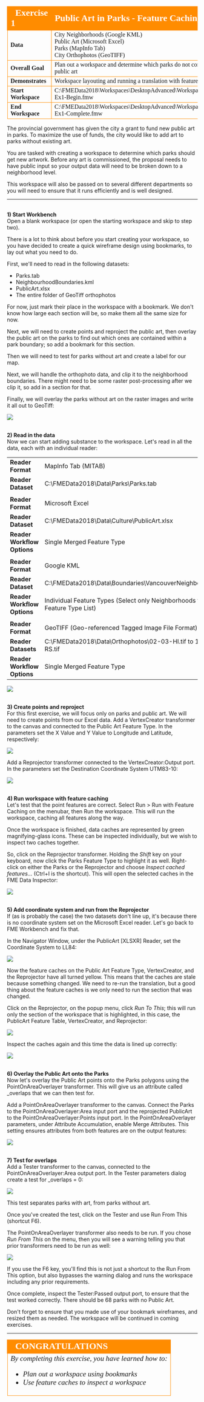 <!--Exercise Section-->


<table style="border-spacing: 0px;border-collapse: collapse;font-family:serif">
<tr>
<td style="vertical-align:middle;background-color:darkorange;border: 2px solid darkorange">
<i class="fa fa-cogs fa-lg fa-pull-left fa-fw" style="color:white;padding-right: 12px;vertical-align:text-top"></i>
<span style="color:white;font-size:x-large;font-weight: bold">Exercise 1</span>
</td>
<!--AKA What Does the Log Say?-->
<td style="border: 2px solid darkorange;background-color:darkorange;color:white">
<span style="color:white;font-size:x-large;font-weight: bold">Public Art in Parks - Feature Caching</span>
</td>
</tr>

<tr>
<td style="border: 1px solid darkorange; font-weight: bold">Data</td>
<td style="border: 1px solid darkorange">City Neighborhoods (Google KML)<br>Public Art (Microsoft Excel)<br>
Parks (MapInfo Tab)<br>
City Orthophotos (GeoTIFF)</td>
</tr>

<tr>
<td style="border: 1px solid darkorange; font-weight: bold">Overall Goal</td>
<td style="border: 1px solid darkorange">Plan out a workspace and determine which parks do not contain public art</td>
</tr>

<tr>
<td style="border: 1px solid darkorange; font-weight: bold">Demonstrates</td>
<td style="border: 1px solid darkorange">Workspace layouting and running a translation with feature caches</td>
</tr>

<tr>
<td style="border: 1px solid darkorange; font-weight: bold">Start Workspace</td>
<td style="border: 1px solid darkorange">C:\FMEData2018\Workspaces\DesktopAdvanced\WorkspaceDesign-Ex1-Begin.fmw</td>
</tr>

<tr>
<td style="border: 1px solid darkorange; font-weight: bold">End Workspace</td>
<td style="border: 1px solid darkorange">C:\FMEData2018\Workspaces\DesktopAdvanced\WorkspaceDesign-Ex1-Complete.fmw</td>
</tr>

</table>

The provincial government has given the city a grant to fund new public art in parks. To maximize the use of funds, the city would like to add art to parks without existing art. 

You are tasked with creating a workspace to determine which parks should get new artwork. Before any art is commissioned, the proposal needs to have public input so your output data will need to be broken down to a neighborhood level. 

This workspace will also be passed on to several different departments so you will need to ensure that it runs efficiently and is well designed. 

---
<br>**1) Start Workbench**
<br>Open a blank workspace (or open the starting workspace and skip to step two).

There is a lot to think about before you start creating your workspace, so you have decided to create a quick wireframe design using bookmarks, to lay out what you need to do.

First, we'll need to read in the following datasets:

- Parks.tab
- NeighbourhoodBoundaries.kml
- PublicArt.xlsx
- The entire folder of GeoTiff orthophotos

For now, just mark their place in the workspace with a bookmark. We don't know how large each section will be, so make them all the same size for now. 

Next, we will need to create points and reproject the public art, then overlay the public art on the parks to find out which ones are contained within a park boundary; so add a bookmark for this section. 

Then we will need to test for parks without art and create a label for our map. 

Next, we will handle the orthophoto data, and clip it to the neighborhood boundaries. There might need to be some raster post-processing after we clip it, so add in a section for that. 

Finally, we will overlay the parks without art on the raster images and write it all out to GeoTiff: 

![](./Images/Img2.200.Ex1.WorkspaceWireframe.png)

<br>**2) Read in the data**
<br>Now we can start adding substance to the workspace. Let's read in all the data, each with an individual reader:

<table style="border: 0px">

<tr>
<td style="font-weight: bold">Reader Format</td>
<td style="">MapInfo Tab (MITAB)</td>
</tr>

<tr>
<td style="font-weight: bold">Reader Dataset</td>
<td style="">C:\FMEData2018\Data\Parks\Parks.tab</td>
</tr>

<tr>
    <td></td><td></td>
<tr>

<tr>
<td style="font-weight: bold">Reader Format</td>
<td style="">Microsoft Excel </td>
</tr>

<tr>
<td style="font-weight: bold">Reader Dataset</td>
<td style="">C:\FMEData2018\Data\Culture\PublicArt.xlsx</td>
</tr>

<tr>
<td style="font-weight: bold">Reader Workflow Options</td>
<td style="">Single Merged Feature Type</td>
</tr>

<tr>
    <td></td><td></td>
</tr>

<tr>
<td style="font-weight: bold">Reader Format</td>
<td style="">Google KML </td>
</tr>

<tr>
<td style="font-weight: bold">Reader Dataset</td>
<td style="">C:\FMEData2018\Data\Boundaries\VancouverNeighborhoods.kml</td>
</tr>

<tr>
<td style="font-weight: bold">Reader Workflow Options</td>
<td style="">Individual Feature Types (Select only Neighborhoods from the Feature Type List)</td>
</tr>

<tr>
    <td></td><td></td>
</tr>

<tr>
<td style="font-weight: bold">Reader Format</td>
<td style="">GeoTIFF (Geo-referenced Tagged Image File Format) </td>
</tr>

<tr>
<td style="font-weight: bold">Reader Datasets</td>
<td style="">C:\FMEData2018\Data\Orthophotos\02-03-HI.tif to 14-15-RS.tif</td>
</tr>

<tr>
<td style="font-weight: bold">Reader Workflow Options</td>
<td style="">Single Merged Feature Type</td>
</tr>

</table>

![](./Images/Img2.201.Ex1.ReadInAllData.png)


<br>**3) Create points and reproject**
<br>For this first exercise, we will focus only on parks and public art. We will need to create points from our Excel data. Add a VertexCreator transformer to the canvas and connected to the Public Art Feature Type. In the parameters set the X Value and Y Value to Longitude and Latitude, respectively: 

![](./Images/Img2.202.Ex1.VertexCreatorParameters.png)

Add a Reprojector transformer connected to the VertexCreator:Output port. In the parameters set the Destination Coordinate System UTM83-10:

![](./Images/Img2.203.Ex1.ReprojectorParameters.png)


<br>**4) Run workspace with feature caching**
<br>Let's test that the point features are correct. Select Run &gt; Run with Feature Caching on the menubar, then Run the workspace. This will run the workspace, caching all features along the way. 

Once the workspace is finished, data caches are represented by green magnifying-glass icons. These can be inspected individually, but we wish to inspect two caches together. 

So, click on the Reprojector transformer. Holding the _Shift_ key on your keyboard, now click the Parks Feature Type to highlight it as well. Right-click on either the Parks or the Reprojector and choose *Inspect cached features...* (Ctrl+I is the shortcut). This will open the selected caches in the FME Data Inspector:

![](./Images/Img2.204.Ex1.SelectBothInspectFeatureCaches.png)


<br>**5) Add coordinate system and run from the Reprojector**
<br>If (as is probably the case) the two datasets don't line up, it's because there is no coordinate system set on the Microsoft Excel reader. Let's go back to FME Workbench and fix that. 

In the Navigator Window, under the PublicArt &#91;XLSXR&#93; Reader, set the Coordinate System to LL84:

![](./Images/Img2.205.Ex1.SetCoordSystemPublicArt.png)

Now the feature caches on the Public Art Feature Type, VertexCreator, and the Reprojector have all turned yellow. This means that the caches are stale because something changed. We need to re-run the translation, but a good thing about the feature caches is we only need to run the section that was changed.

Click on the Reprojector, on the popup menu, click *Run To This*; this will run only the section of the workspace that is highlighted, in this case, the PublicArt Feature Table, VertexCreator, and Reprojector:

![](./Images/Img2.206.Ex1.RunToThisReprojector.png)

Inspect the caches again and this time the data is lined up correctly:

![](./Images/Img2.207.Ex1.InspectCorrectData.png)


<br>**6) Overlay the Public Art onto the Parks**
<br>Now let's overlay the Public Art points onto the Parks polygons using the PointOnAreaOverlayer transformer. This will give us an attribute called _overlaps that we can then test for. 

Add a PointOnAreaOverlayer transformer to the canvas. Connect the Parks to the PointOnAreaOverlayer:Area input port and the reprojected PublicArt to the PointOnAreaOverlayer:Points input port. In the PointOnAreaOverlayer parameters, under Attribute Accumulation, enable Merge Attributes. This setting ensures attributes from both features are on the output features:

![](./Images/Img2.208.Ex1.PointOnAreaOverlayerParameter.png)


<br>**7) Test for overlaps**
<br>Add a Tester transformer to the canvas, connected to the PointOnAreaOverlayer:Area output port. In the Tester parameters dialog create a test for _overlaps = 0:

![](./Images/Img2.209.Ex1.TesterOverlaps.png)

This test separates parks with art, from parks without art.

Once you've created the test, click on the Tester and use Run From This (shortcut F6). 

The PointOnAreaOverlayer transformer also needs to be run. If you chose *Run From This* on the menu, then you will see a warning telling you that prior transformers need to be run as well:

![](./Images/Img2.210.Ex1.StaleCacheWarningDialog.png)

If you use the F6 key, you'll find this is not just a shortcut to the Run From This option, but also bypasses the warning dialog and runs the workspace including any prior requirements.

Once complete, inspect the Tester:Passed output port, to ensure that the test worked correctly. There should be 68 parks with no Public Art. 

Don't forget to ensure that you made use of your bookmark wireframes, and resized them as needed. The workspace will be continued in coming exercises. 

---

<!--Exercise Congratulations Section--> 

<table style="border-spacing: 0px">
<tr>
<td style="vertical-align:middle;background-color:darkorange;border: 2px solid darkorange">
<i class="fa fa-thumbs-o-up fa-lg fa-pull-left fa-fw" style="color:white;padding-right: 12px;vertical-align:text-top"></i>
<span style="color:white;font-size:x-large;font-weight: bold;font-family:serif">CONGRATULATIONS</span>
</td>
</tr>

<tr>
<td style="border: 1px solid darkorange">
<span style="font-family:serif; font-style:italic; font-size:larger">
By completing this exercise, you have learned how to:
<ul><li>Plan out a workspace using bookmarks</li>
<li>Use feature caches to inspect a workspace</li></ul>
</span>
</td>
</tr>
</table>